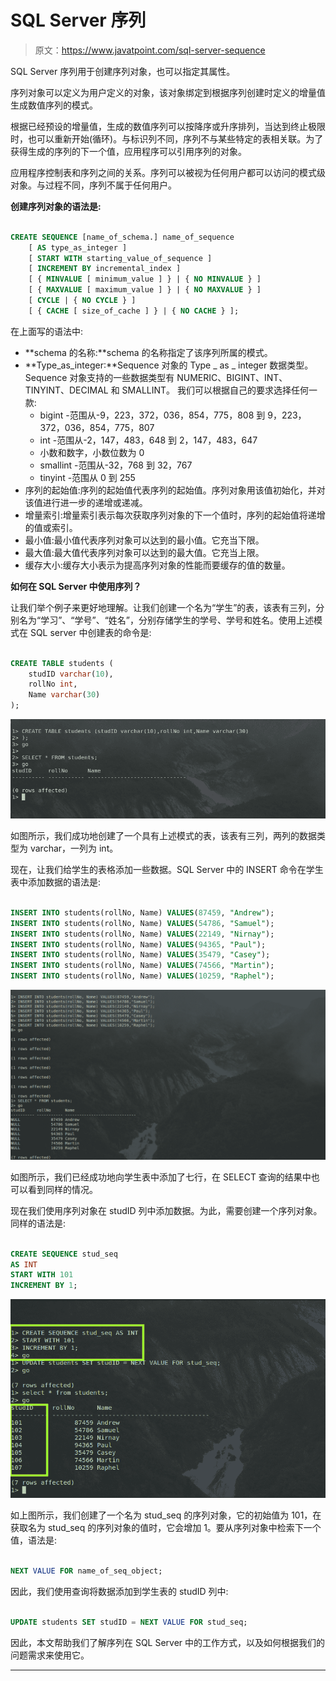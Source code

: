 # SQL Server 序列

> 原文：<https://www.javatpoint.com/sql-server-sequence>

SQL Server 序列用于创建序列对象，也可以指定其属性。

序列对象可以定义为用户定义的对象，该对象绑定到根据序列创建时定义的增量值生成数值序列的模式。

根据已经预设的增量值，生成的数值序列可以按降序或升序排列，当达到终止极限时，也可以重新开始(循环)。与标识列不同，序列不与某些特定的表相关联。为了获得生成的序列的下一个值，应用程序可以引用序列的对象。

应用程序控制表和序列之间的关系。序列可以被视为任何用户都可以访问的模式级对象。与过程不同，序列不属于任何用户。

**创建序列对象的语法是:**

```sql

CREATE SEQUENCE [name_of_schema.] name_of_sequence  
    [ AS type_as_integer ]  
    [ START WITH starting_value_of_sequence ]  
    [ INCREMENT BY incremental_index ]  
    [ { MINVALUE [ minimum_value ] } | { NO MINVALUE } ]  
    [ { MAXVALUE [ maximum_value ] } | { NO MAXVALUE } ]  
    [ CYCLE | { NO CYCLE } ]  
    [ { CACHE [ size_of_cache ] } | { NO CACHE } ];

```

在上面写的语法中:

*   **schema 的名称:**schema 的名称指定了该序列所属的模式。
*   **Type_as_integer:**Sequence 对象的 Type _ as _ integer 数据类型。Sequence 对象支持的一些数据类型有 NUMERIC、BIGINT、INT、TINYINT、DECIMAL 和 SMALLINT。
    我们可以根据自己的要求选择任何一款:
    *   bigint -范围从-9，223，372，036，854，775，808 到 9，223，372，036，854，775，807
    *   int -范围从-2，147，483，648 到 2，147，483，647
    *   小数和数字，小数位数为 0
    *   smallint -范围从-32，768 到 32，767
    *   tinyint -范围从 0 到 255
*   序列的起始值:序列的起始值代表序列的起始值。序列对象用该值初始化，并对该值进行进一步的递增或递减。
*   增量索引:增量索引表示每次获取序列对象的下一个值时，序列的起始值将递增的值或索引。
*   最小值:最小值代表序列对象可以达到的最小值。它充当下限。
*   最大值:最大值代表序列对象可以达到的最大值。它充当上限。
*   缓存大小:缓存大小表示为提高序列对象的性能而要缓存的值的数量。

**如何在 SQL Server 中使用序列？**

让我们举个例子来更好地理解。让我们创建一个名为“学生”的表，该表有三列，分别名为“学习”、“学号”、“姓名”，分别存储学生的学号、学号和姓名。使用上述模式在 SQL server 中创建表的命令是:

```sql

CREATE TABLE students (
	studID varchar(10),
	rollNo int,
	Name varchar(30)
);

```

![SQL Server Sequence](img/761a5fa6bc0f4fa615bcc92741c0dc4b.png)

如图所示，我们成功地创建了一个具有上述模式的表，该表有三列，两列的数据类型为 varchar，一列为 int。

现在，让我们给学生的表格添加一些数据。SQL Server 中的 INSERT 命令在学生表中添加数据的语法是:

```sql

INSERT INTO students(rollNo, Name) VALUES(87459, "Andrew");
INSERT INTO students(rollNo, Name) VALUES(54786, "Samuel");
INSERT INTO students(rollNo, Name) VALUES(22149, "Nirnay");
INSERT INTO students(rollNo, Name) VALUES(94365, "Paul");
INSERT INTO students(rollNo, Name) VALUES(35479, "Casey");
INSERT INTO students(rollNo, Name) VALUES(74566, "Martin");
INSERT INTO students(rollNo, Name) VALUES(10259, "Raphel");

```

![SQL Server Sequence](img/1ebf950b45f6d647c820121dd9387ff2.png)

如图所示，我们已经成功地向学生表中添加了七行，在 SELECT 查询的结果中也可以看到同样的情况。

现在我们使用序列对象在 studID 列中添加数据。为此，需要创建一个序列对象。同样的语法是:

```sql

CREATE SEQUENCE stud_seq 
AS INT
START WITH 101
INCREMENT BY 1;

```

![SQL Server Sequence](img/d3c8c068cc68c20229cb5e787a5025da.png)

如上图所示，我们创建了一个名为 stud_seq 的序列对象，它的初始值为 101，在获取名为 stud_seq 的序列对象的值时，它会增加 1。要从序列对象中检索下一个值，语法是:

```sql

NEXT VALUE FOR name_of_seq_object;

```

因此，我们使用查询将数据添加到学生表的 studID 列中:

```sql

UPDATE students SET studID = NEXT VALUE FOR stud_seq;

```

因此，本文帮助我们了解序列在 SQL Server 中的工作方式，以及如何根据我们的问题需求来使用它。

* * *
